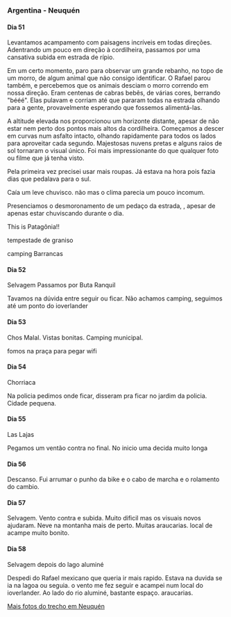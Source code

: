 ### Argentina - Neuquén

#### Dia 51

Levantamos acampamento com paisagens incríveis em todas direções.
Adentrando um pouco em direção à cordilheira, passamos por uma cansativa subida em estrada de rípio.

Em um certo momento, paro para observar um grande rebanho, no topo de um morro, de algum animal que não consigo identificar.
O Rafael parou também, e percebemos que os animais desciam o morro correndo em nossa direção.
Eram centenas de cabras bebês, de várias cores, berrando "bééé".
Elas pulavam e corriam até que pararam todas na estrada olhando para a gente, provavelmente esperando que fossemos alimentá-las.

A altitude elevada nos proporcionou um horizonte distante, apesar de não estar nem perto dos pontos mais altos da cordilheira.
Começamos a descer em curvas num asfalto intacto, olhando rapidamente para todos os lados para aproveitar cada segundo.
Majestosas nuvens pretas e alguns raios de sol tornaram o visual único.
Foi mais impressionante do que qualquer foto ou filme que já tenha visto.

Pela primeira vez precisei usar mais roupas.
Já estava na hora pois fazia dias que pedalava para o sul.

Caía um leve chuvisco. não mas o clima parecia um pouco incomum.

Presenciamos o desmoronamento de um pedaço da estrada,  , apesar de apenas estar chuviscando durante o dia.



This is Patagônia!!

tempestade de graniso

camping Barrancas





<!-- 

Rafael -- já não se impressionava muito, maturidade

ingles melhor q espanhol

comparar equipamento. toco, freio de mão, fogareiro multicombustivel

falar do ritmo de pedalada

-->



#### Dia 52

Selvagem
Passamos por Buta Ranquil

Tavamos na dúvida entre seguir ou ficar. Não achamos camping, seguimos até um ponto do ioverlander

#### Dia 53

Chos Malal. Vistas bonitas. Camping municipal.

fomos na praça para pegar wifi

#### Dia 54

Chorriaca

Na policia pedimos onde ficar, disseram pra ficar no jardim da policia. Cidade pequena.

#### Dia 55

Las Lajas

Pegamos um ventão contra no final. No inicio uma decida muito longa

#### Dia 56

Descanso. Fui arrumar o punho da bike e o cabo de marcha e o rolamento do cambio.

#### Dia 57

Selvagem. Vento contra e subida. Muito dificil mas os visuais novos ajudaram. Neve na montanha mais de perto. Muitas araucarias. local de acampe muito bonito.

#### Dia 58

Selvagem depois do lago aluminé

Despedi do Rafael mexicano que queria ir mais rapido. Estava na duvida se ia na lagoa ou seguia. o vento me fez seguir e acampei num local do ioverlander. Ao lado do rio aluminé, bastante espaço. araucarias.



[Mais fotos do trecho em Neuquén](https://photos.app.goo.gl/s9jRi59zQtJuw4Pk2)
